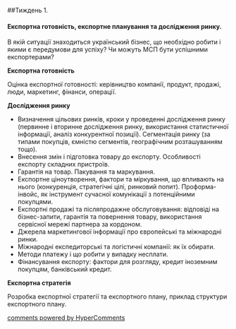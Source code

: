 <div id="hypercomments_widget" class="js-hypercomments-widget invisible"></div>

##Тиждень 1. 
<h4>Експортна готовність, експортне планування та дослідження ринку.</h4>


<p>В якій ситуації знаходиться український бізнес, що необхідно робити і якими є передумови для успіху? Чи можуть МСП бути успішними експортерами?</p>
<b>Експортна готовність</b>
<p>Оцінка експортної готовності: керівництво компанії, продукт, продажі, люди, маркетинг, фінанси, операції. </p>
<b>Дослідження ринку</b>
<ul>
<li>Визначення цільових ринків, кроки у проведенні дослідження ринку (первинне і вторинне дослідження ринку, використання статистичної інформації, аналіз конкурентної позиції). Сегментація ринку (за типами покупців, ємністю сегментів, географічним розташуванням тощо).</li>
<li>Внесення змін і підготовка товару до експорту. Особливості експорту складних пристроїв.</li>
<li>Гарантія на товар. Пакування та маркування.</li>
<li>Експортне ціноутворення, фактори та міркування, що впливають на нього (конкуренція, стратегічні цілі, ринковий попит). Проформа-інвойс, як інструмент сучасної комунікації з потенційними покупцями.</li>
<li>Експортні продажі та післяпродажне обслуговування: відповіді на бізнес-запити, гарантія та повернення товару, використання сервісної мережі партнера за кордоном.</li> 
<li>Джерела маркетингової інформації про європейські та міжнародні ринки.</li>
<li>Міжнародні експедиторські та логістичні компанії: як їх обирати.</li>
<li>Методи платежу і що робити у випадку несплати.</li>
<li>Фінансування експорту: фактори для розгляду, кредит іноземним покупцям, банківський кредит.</li>
</ul>
<b>Експортна стратегія</b>
<p>Розробка експортної стратегії та експортного плану, приклад структури експортного плану. </p>


<div class="js-hypercomments-container">
    <a href="http://hypercomments.com" class="hc-link" title="comments widget">comments powered by HyperComments</a>
</div>